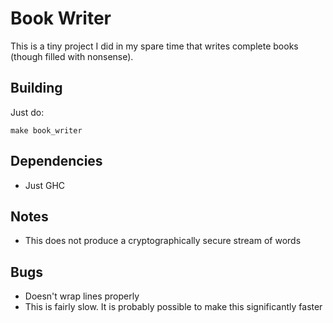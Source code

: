# Book Writer
This is a tiny project I did in my spare time that writes complete books (though
filled with nonsense).

## Building
Just do:
```
make book_writer
```

## Dependencies
+ Just GHC

## Notes
+ This does not produce a cryptographically secure stream of words

## Bugs
+ Doesn't wrap lines properly
+ This is fairly slow. It is probably possible to make this significantly faster
